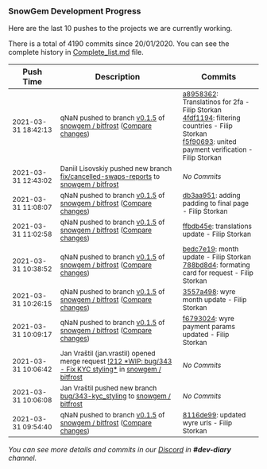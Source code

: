 
### SnowGem Development Progress

Here are the last 10 pushes to the projects we are currently working.

There is a total of 4190 commits since 20/01/2020. You can see the complete history in
 [Complete_list.md](Complete_list.md) file.

| Push Time | Description | Commits |
| --- | --- | --- |
| <sub>2021-03-31 18:42:13</sub> | <sub>qNaN pushed to branch [v0\.1\.5](https://gitlab.com/snowgem/bitfrost/commits/v0.1.5) of [snowgem / bitfrost](https://gitlab.com/snowgem/bitfrost) ([Compare changes](https://gitlab.com/snowgem/bitfrost/compare/db3aa9513e0b84f0c4467badf14456e078f264ec...f5f90693522cfdf49289d3c720bb838a2533b2d5))</sub> | <sub>[a8958362](https://gitlab.com/snowgem/bitfrost/-/commit/a8958362093027a27ee8460d7f2d757438a5a358): Translatinos for 2fa - Filip Storkan<br>[4fdf1194](https://gitlab.com/snowgem/bitfrost/-/commit/4fdf1194e2e171d0bdb5f3702d0bba4476b74a33): filtering countries - Filip Storkan<br>[f5f90693](https://gitlab.com/snowgem/bitfrost/-/commit/f5f90693522cfdf49289d3c720bb838a2533b2d5): united payment verification - Filip Storkan</sub> |
| <sub>2021-03-31 12:43:02</sub> | <sub>Daniil Lisovskiy pushed new branch [fix/cancelled\-swaps\-reports](https://gitlab.com/snowgem/bitfrost/commits/fix/cancelled-swaps-reports) to [snowgem / bitfrost](https://gitlab.com/snowgem/bitfrost)</sub> | <sub>_No Commits_</sub> |
| <sub>2021-03-31 11:08:07</sub> | <sub>qNaN pushed to branch [v0\.1\.5](https://gitlab.com/snowgem/bitfrost/commits/v0.1.5) of [snowgem / bitfrost](https://gitlab.com/snowgem/bitfrost) ([Compare changes](https://gitlab.com/snowgem/bitfrost/compare/ffbdb45eb90191f9ab2142f08186b8779762b96b...db3aa9513e0b84f0c4467badf14456e078f264ec))</sub> | <sub>[db3aa951](https://gitlab.com/snowgem/bitfrost/-/commit/db3aa9513e0b84f0c4467badf14456e078f264ec): adding padding to final page - Filip Storkan</sub> |
| <sub>2021-03-31 11:02:58</sub> | <sub>qNaN pushed to branch [v0\.1\.5](https://gitlab.com/snowgem/bitfrost/commits/v0.1.5) of [snowgem / bitfrost](https://gitlab.com/snowgem/bitfrost) ([Compare changes](https://gitlab.com/snowgem/bitfrost/compare/788bd8d40a94bd87fb11ea6797dcac9a37269994...ffbdb45eb90191f9ab2142f08186b8779762b96b))</sub> | <sub>[ffbdb45e](https://gitlab.com/snowgem/bitfrost/-/commit/ffbdb45eb90191f9ab2142f08186b8779762b96b): translations update - Filip Storkan</sub> |
| <sub>2021-03-31 10:38:52</sub> | <sub>qNaN pushed to branch [v0\.1\.5](https://gitlab.com/snowgem/bitfrost/commits/v0.1.5) of [snowgem / bitfrost](https://gitlab.com/snowgem/bitfrost) ([Compare changes](https://gitlab.com/snowgem/bitfrost/compare/3557a498145ecf077c0ef3eea02824171056b322...788bd8d40a94bd87fb11ea6797dcac9a37269994))</sub> | <sub>[bedc7e19](https://gitlab.com/snowgem/bitfrost/-/commit/bedc7e19321c4ee06d13102de27d7a8bfce68d42): month update - Filip Storkan<br>[788bd8d4](https://gitlab.com/snowgem/bitfrost/-/commit/788bd8d40a94bd87fb11ea6797dcac9a37269994): formating card for request - Filip Storkan</sub> |
| <sub>2021-03-31 10:26:15</sub> | <sub>qNaN pushed to branch [v0\.1\.5](https://gitlab.com/snowgem/bitfrost/commits/v0.1.5) of [snowgem / bitfrost](https://gitlab.com/snowgem/bitfrost) ([Compare changes](https://gitlab.com/snowgem/bitfrost/compare/f679302428607aeb540d1fb5c2fe4b885d35910f...3557a498145ecf077c0ef3eea02824171056b322))</sub> | <sub>[3557a498](https://gitlab.com/snowgem/bitfrost/-/commit/3557a498145ecf077c0ef3eea02824171056b322): wyre month update - Filip Storkan</sub> |
| <sub>2021-03-31 10:09:17</sub> | <sub>qNaN pushed to branch [v0\.1\.5](https://gitlab.com/snowgem/bitfrost/commits/v0.1.5) of [snowgem / bitfrost](https://gitlab.com/snowgem/bitfrost) ([Compare changes](https://gitlab.com/snowgem/bitfrost/compare/8116de9941af60948e1de18c90c1abda6b1508d9...f679302428607aeb540d1fb5c2fe4b885d35910f))</sub> | <sub>[f6793024](https://gitlab.com/snowgem/bitfrost/-/commit/f679302428607aeb540d1fb5c2fe4b885d35910f): wyre payment params updated - Filip Storkan</sub> |
| <sub>2021-03-31 10:06:42</sub> | <sub>Jan Vraštil (jan.vrastil) opened merge request [\!212 \*WIP: bug/343 \- Fix KYC styling\*](https://gitlab.com/snowgem/bitfrost/-/merge_requests/212) in [snowgem / bitfrost](https://gitlab.com/snowgem/bitfrost)</sub> | <sub>_No Commits_</sub> |
| <sub>2021-03-31 10:06:08</sub> | <sub>Jan Vraštil pushed new branch [bug/343\-kyc\_styling](https://gitlab.com/snowgem/bitfrost/commits/bug/343-kyc_styling) to [snowgem / bitfrost](https://gitlab.com/snowgem/bitfrost)</sub> | <sub>_No Commits_</sub> |
| <sub>2021-03-31 09:54:40</sub> | <sub>qNaN pushed to branch [v0\.1\.5](https://gitlab.com/snowgem/bitfrost/commits/v0.1.5) of [snowgem / bitfrost](https://gitlab.com/snowgem/bitfrost) ([Compare changes](https://gitlab.com/snowgem/bitfrost/compare/3da6d1e333123cd22c2677a4157699d88db8722e...8116de9941af60948e1de18c90c1abda6b1508d9))</sub> | <sub>[8116de99](https://gitlab.com/snowgem/bitfrost/-/commit/8116de9941af60948e1de18c90c1abda6b1508d9): updated wyre urls - Filip Storkan</sub> |

_You can see more details and commits in our [Discord](https://discord.gg/zumGnbg) in **#dev-diary** channel._
